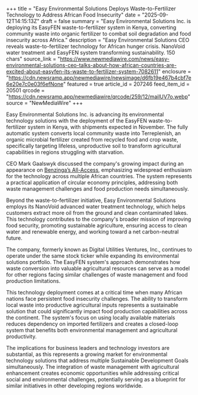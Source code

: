 +++
title = "Easy Environmental Solutions Deploys Waste-to-Fertilizer Technology to Address African Food Insecurity"
date = "2025-09-12T14:15:13Z"
draft = false
summary = "Easy Environmental Solutions Inc. is deploying its EasyFEN waste-to-fertilizer system in Kenya, converting community waste into organic fertilizer to combat soil degradation and food insecurity across Africa."
description = "Easy Environmental Solutions CEO reveals waste-to-fertilizer technology for African hunger crisis. NanoVoid water treatment and EasyFEN system transforming sustainability. 150 chars"
source_link = "https://www.newmediawire.com/news/easy-environmental-solutions-ceo-talks-about-how-african-countries-are-excited-about-easyfen-its-waste-to-fertilizer-system-7082611"
enclosure = "https://cdn.newsramp.app/newmediawire/newsimage/d6fb19e467b4cbf7e6e20e7c0e03f6efNone"
featured = true
article_id = 207246
feed_item_id = 20501
qrcode = "https://cdn.newsramp.app/newmediawire/qrcode/259/12/mailUV7o.webp"
source = "NewMediaWire"
+++

<p>Easy Environmental Solutions Inc. is advancing its environmental technology solutions with the deployment of the EasyFEN waste-to-fertilizer system in Kenya, with shipments expected in November. The fully automatic system converts local community waste into Terreplenish, an organic microbial fertilizer created from recycled food and crop waste, specifically targeting lifeless, unproductive soil to transform agricultural capabilities in regions struggling with starvation.</p><p>CEO Mark Gaalswyk discussed the company's growing impact during an appearance on <a href="https://www.benzinga.com/" rel="nofollow" target="_blank">Benzinga’s All-Access</a>, emphasizing widespread enthusiasm for the technology across multiple African countries. The system represents a practical application of circular economy principles, addressing both waste management challenges and food production needs simultaneously.</p><p>Beyond the waste-to-fertilizer initiative, Easy Environmental Solutions employs its NanoVoid advanced water treatment technology, which helps customers extract more oil from the ground and clean contaminated lakes. This technology contributes to the company's broader mission of improving food security, promoting sustainable agriculture, ensuring access to clean water and renewable energy, and working toward a net carbon-neutral future.</p><p>The company, formerly known as Digital Utilities Ventures, Inc., continues to operate under the same stock ticker while expanding its environmental solutions portfolio. The EasyFEN system's approach demonstrates how waste conversion into valuable agricultural resources can serve as a model for other regions facing similar challenges of waste management and food production limitations.</p><p>This technology deployment comes at a critical time when many African nations face persistent food insecurity challenges. The ability to transform local waste into productive agricultural inputs represents a sustainable solution that could significantly impact food production capabilities across the continent. The system's focus on using locally available materials reduces dependency on imported fertilizers and creates a closed-loop system that benefits both environmental management and agricultural productivity.</p><p>The implications for business leaders and technology investors are substantial, as this represents a growing market for environmental technology solutions that address multiple Sustainable Development Goals simultaneously. The integration of waste management with agricultural enhancement creates economic opportunities while addressing critical social and environmental challenges, potentially serving as a blueprint for similar initiatives in other developing regions worldwide.</p>